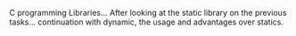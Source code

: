 C programming Libraries... After looking at the static library on the previous tasks... continuation with dynamic, the usage and advantages over statics.
